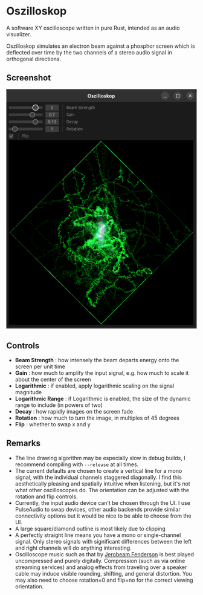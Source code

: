 # Oszilloskop

A software XY oscilloscope written in pure Rust, intended as an audio visualizer.

Oszilloskop simulates an electron beam against a phosphor screen which is deflected over time by the two channels of a stereo audio signal in orthogonal directions.

## Screenshot

![Oszilloskop screenshot](screenshot.png)

## Controls

-   **Beam Strength** : how intensely the beam departs energy onto the screen per unit time
-   **Gain** : how much to amplify the input signal, e.g. how much to scale it about the center of the screen
-   **Logarithmic** : if enabled, apply logarithmic scaling on the signal magnitude
-   **Logarithmic Range** : if Logarithmic is enabled, the size of the dynamic range to include (in powers of two)
-   **Decay** : how rapidly images on the screen fade
-   **Rotation** : how much to turn the image, in multiples of 45 degrees
-   **Flip** : whether to swap x and y

## Remarks

-   The line drawing algorithm may be especially slow in debug builds, I recommend compiling with `--release` at all times.
-   The current defaults are chosen to create a vertical line for a mono signal, with the individual channels staggered diagonally. I find this aesthetically pleasing and spatially intuitive when listening, but it's not what other oscilloscopes do. The orientation can be adjusted with the rotation and flip controls.
-   Currently, the input audio device can't be chosen through the UI. I use PulseAudio to swap devices, other audio backends provide similar connectivity options but it would be nice to be able to choose from the UI.
-   A large square/diamond outline is most likely due to clipping
-   A perfectly straight line means you have a mono or single-channel signal. Only stereo signals with significant differences between the left and right channels will do anything interesting.
-   Oscilloscope music such as that by [Jerobeam Fenderson](https://jerobeamfenderson.bandcamp.com/album/oscilloscope-music) is best played uncompressed and purely digitally. Compression (such as via online streaming services) and analog effects from traveling over a speaker cable may induce visible rounding, shifting, and general distortion. You may also need to choose rotation=0 and flip=no for the correct viewing orientation.
